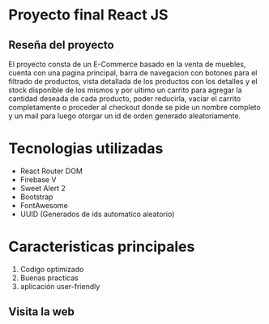 # Proyecto final React JS

## Reseña del proyecto

El proyecto consta de un E-Commerce basado en la venta de muebles, cuenta con una pagina principal, barra de navegacion con botones para el filtrado de productos, vista detallada de los productos con los detalles y el stock disponible de los mismos y por ultimo un carrito para agregar la cantidad deseada de cada producto, poder reducirla, vaciar el carrito completamente o proceder al checkout donde se pide un nombre completo y un mail para luego otorgar un id de orden generado aleatoriamente. 

# Tecnologias utilizadas

- React Router DOM
- Firebase V
- Sweet Alert 2
- Bootstrap
- FontAwesome
- UUID (Generados de ids automatico aleatorio)

# Caracteristicas principales

1. Codigo optimizado
2. Buenas practicas
3. aplicación user-friendly

## Visita la web